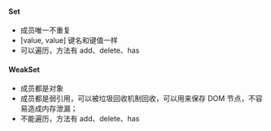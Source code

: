 #### Set
* 成员唯一不重复
* [value, value] 键名和键值一样
* 可以遍历，方法有 add、delete、has

#### WeakSet
* 成员都是对象
* 成员都是弱引用，可以被垃圾回收机制回收，可以用来保存 DOM 节点，不容易造成内存泄漏；
* 不能遍历，方法有 add、delete、has